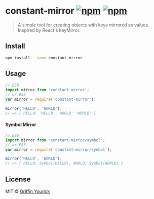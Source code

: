 # constant-mirror [![npm](https://img.shields.io/npm/v/constant-mirror.svg)](https://www.npmjs.com/package/constant-mirror) [![npm](https://img.shields.io/npm/dm/constant-mirror.svg)](https://www.npmjs.com/package/constant-mirror)
> A simple tool for creating objects with keys mirrored as values. Inspired by React's keyMirror.

## Install
```sh
npm install --save constant-mirror
```

## Usage
```js
// ES6
import mirror from 'constant-mirror';
// or ES5
var mirror = require('constant-mirror');

mirror('HELLO', 'WORLD');
// => { HELLO: 'HELLO', WORLD: 'WORLD' }
```

#### Symbol Mirror
```js
// ES6
import mirror from 'constant-mirror/symbol';
// or ES5
var mirror = require('constant-mirror/symbol');

mirror('HELLO', 'WORLD');
// => { HELLO: Symbol(HELLO), WORLD: Symbol(WORLD) }
```

## License
MIT © [Griffin Yourick](https://github.com/tough-griff)

